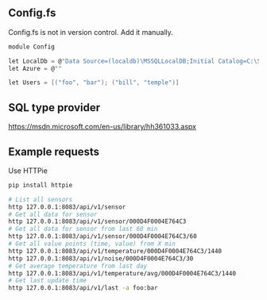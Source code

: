 ## Config.fs

Config.fs is not in version control. Add it manually.

``` csharp
module Config

let LocalDb = @"Data Source=(localdb)\MSSQLLocalDB;Initial Catalog=C:\SRC\GITHUB\CUBESENSORS-IOT-AZURE\SAMPLE_DATA\CUBE_DB.MDF;Integrated Security=True;Connect Timeout=30;Encrypt=False;TrustServerCertificate=False;ApplicationIntent=ReadWrite;MultiSubnetFailover=False"
let Azure = @""

let Users = [("foo", "bar"); ("bill", "temple")]
```

## SQL type provider
https://msdn.microsoft.com/en-us/library/hh361033.aspx

## Example requests

Use HTTPie

```sh
pip install httpie
```

```sh
# List all sensors
http 127.0.0.1:8083/api/v1/sensor
# Get all data for sensor
http 127.0.0.1:8083/api/v1/sensor/000D4F0004E764C3
# Get all data for sensor from last 60 min
http 127.0.0.1:8083/api/v1/sensor/000D4F0004E764C3/60
# Get all value points (time, value) from X min
http 127.0.0.1:8083/api/v1/temperature/000D4F0004E764C3/1440
http 127.0.0.1:8083/api/v1/noise/000D4F0004E764C3/30
# Get average temperature from last day
http 127.0.0.1:8083/api/v1/temperature/avg/000D4F0004E764C3/1440
# Get last update time
http 127.0.0.1:8083/api/v1/last -a foo:bar
```